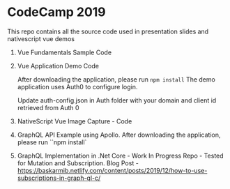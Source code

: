 # CodeCamp 2019


This repo contains all the source code used in presentation slides and nativescript vue demos

1. Vue Fundamentals Sample Code
2. Vue Application Demo Code


   After downloading the application, please run ``npm install``
   The demo application uses Auth0 to configure login. 
   
   Update auth-config.json in Auth folder with your domain and client id retrieved from Auth 0
   
3. NativeScript Vue Image Capture - Code

4. GraphQL API Example using Apollo.
   After downloading the application, please run ``npm install`
   
5. GraphQL Implementation in .Net Core - Work In Progress Repo - Tested for Mutation and Subscription. 
   Blog Post - https://baskarmib.netlify.com/content/posts/2019/12/how-to-use-subscriptions-in-graph-ql-c/
